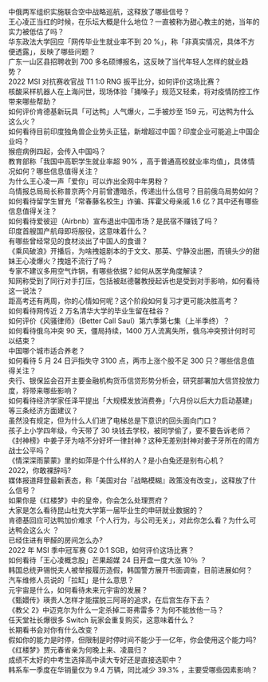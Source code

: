中俄两军组织实施联合空中战略巡航，这释放了哪些信号？  
王心凌正当红的时候，在乐坛大概是什么地位？一直被称为甜心教主的她，当年的实力被低估了吗？  
华东政法大学回应「网传毕业生就业率不到 20 %」，称「非真实情况，具体不方便透露」，反映了哪些问题？  
广东一山区县招聘收到 700 多名硕博报名，这反映了当代年轻人怎样的就业趋势？  
2022 MSI 对抗赛收官战 T1 1:0 RNG 扳平比分，如何评价这场比赛？  
核酸采样机器人在上海问世，现场体验「捅嗓子」规范又轻柔，将对疫情防控工作带来哪些帮助？  
如何评价肯德基新玩具「可达鸭」人气爆火，二手被炒至 159 元，可达鸭为什么这么火？  
如何看待目前印度独角兽企业势头正猛，新增超过中国？印度企业可能追上中国企业吗？  
猴痘病例四起，会传入中国吗？  
教育部称「我国中高职学生就业率超 90% ，高于普通高校就业率均值」，具体情况如何？哪些信息值得关注？  
为什么王心凌一声「爱你」可以炸出全网中年男粉？  
乌情报总局局长称普京两个月前曾遭暗杀，传递出什么信号？目前俄乌局势如何？  
如何看待留学生冒充「常春藤名校生」诈骗、挥霍父母亲戚 1.6 亿？其中还有哪些信息值得关注？  
如何看待爱彼迎（Airbnb）宣布退出中国市场？是民宿不赚钱了吗？  
印度首艘国产航母即将服役，这意味着什么？  
有哪些曾经常见的食材淡出了中国人的食谱？  
《乘风破浪》开播后，为啥拽姐剧本的于文文、那英、宁静没出圈，而镜头少的甜妹王心凌爆火？拽姐不流行了吗？  
专家不建议多用空气炸锅，有哪些依据？如何从医学角度解读？  
知网称受到了同行对手打压，包括被赵德馨教授起诉也是受到对手影响，如何看待这一说法？  
距高考还有两周，你的心情如何呢？这个阶段如何复习才更可能决胜高考？  
如何看待网传近 2 万名清华大学的毕业生留在硅谷？  
如何评价《风骚律师》（Better Call Saul）第六季第七集（上半季终）？  
如何看待俄乌冲突 90 天，僵局持续，1400 万人流离失所，俄乌冲突预计何时可以结束？  
中国哪个城市适合养老？  
如何看待 5 月 24 日沪指失守 3100 点，两市上涨个股不足 300 只？哪些信息值得关注？  
央行、银保监会召开主要金融机构货币信贷形势分析会，研究部署加大信贷投放力度，将带来哪些影响？  
如何看待经济学家任泽平提出「大规模发放消费券」「六月份以后大力启动基建」等三条经济方面建议？  
虽然没有规定，但为什么人们进了电梯总是下意识的回头面向门口？  
孩子上小学四年级，今天带了 30 块钱去学校，被同学偷了，要不要告诉老师？  
《封神榜》中姜子牙为啥不分好坏一律封神？这种无差别封神对姜子牙所在的周方战士公平吗？  
《情深深雨蒙蒙》里的如萍是个什么样的人？是小白兔还是别有心机？  
2022，你敢裸辞吗?  
媒体报道拜登最新表态，称「美国对台『战略模糊』政策没有改变」，这释放了什么信号？  
如果你是《红楼梦》中的皇帝，你会怎么处理贾府？  
大家是怎么看待昆山杜克大学第一届毕业生的申研就业数据的？  
肯德基回应可达鸭加价难求「个人行为，与公司无关」，对此你怎么看？为什么可达鸭会这么火 ？  
已经住进有甲醛的房间怎么办?  
2022 年 MSI 季中冠军赛 G2 0:1 SGB，如何评价这场比赛？  
如何看待「王心凌概念股」芒果超媒 24 日开盘一度大涨 10％ ？  
韩国总统尹锡悦夫人被举报履历造假，韩国警方展开书面调查，目前进展如何？  
汽车维修人员说的「拉缸」是什么意思？  
元宇宙是什么，如何看待未来元宇宙的发展？  
《甄嬛传》瑛贵人怎样才能摆脱三阿哥的追求，在后宫生存下去？  
《教父 2》中迈克尔为什么一定杀掉二哥弗雷多？为何不能放他一马？  
任天堂社长爆很多 Switch 玩家会重复购买，这意味着什么？  
长期看书会对你有什么改变？  
假如你的能力是时停，但限制是时停时间不能少于一亿年，你会使用这个能力吗?  
《红楼梦》贾元春省亲为何晚上来、凌晨归？  
成绩不太好的中考生选择高中读大专好还是直接选职中？  
韩系车一季度在华销量仅为 9.4 万辆，同比减少 39.3% ，主要受哪些因素影响？  
